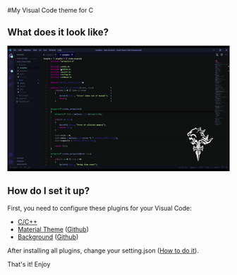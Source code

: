#My Visual Code theme for C
## What does it look like?
![theme](content/theme.gif)
## How do I set it up?
First, you need to configure these plugins for your Visual Code:
* [C/C++](https://marketplace.visualstudio.com/items?itemName=ms-vscode.cpptools)
* [Material Theme](https://marketplace.visualstudio.com/items?itemName=Equinusocio.vsc-material-theme) ([Github](https://github.com/material-ocean/Material-Ocean))
* [Background](https://marketplace.visualstudio.com/items?itemName=shalldie.background) ([Github](https://github.com/shalldie/vscode-background))  

After installing all plugins, change your setting.json ([How to do it](https://code.visualstudio.com/docs/getstarted/settings)).

That's it! Enjoy